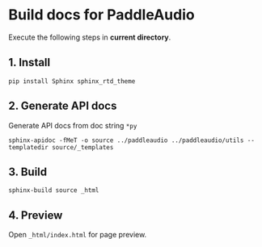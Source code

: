 # Build docs for PaddleAudio

Execute the following steps in **current directory**.

## 1. Install

`pip install Sphinx sphinx_rtd_theme`


## 2. Generate API docs

Generate API docs from doc string `*py`

`sphinx-apidoc -fMeT -o source ../paddleaudio ../paddleaudio/utils --templatedir source/_templates`


## 3. Build

`sphinx-build source _html`


## 4. Preview

Open `_html/index.html` for page preview.
